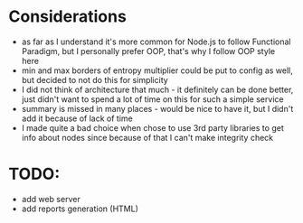 # Considerations
* as far as I understand it's more common for Node.js to follow Functional Paradigm, but I personally prefer OOP, that's why I follow OOP style here
* min and max borders of entropy multiplier could be put to config as well, but decided to not do this for simplicity
* I did not think of architecture that much - it definitely can be done better, just didn't want to spend a lot of time on this for such a simple service
* summary is missed in many places - would be nice to have it, but I didn't add it because of lack of time
* I made quite a bad choice when chose to use 3rd party libraries to get info about nodes since because of that I can't make integrity check

# TODO: 
* add web server
* add reports generation (HTML)
